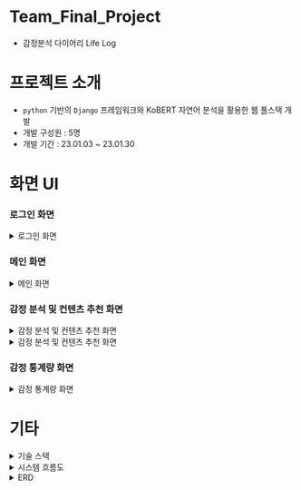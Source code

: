 # Team_Final_Project
- 감정분석 다이어리 Life Log

# 프로젝트 소개
- `python` 기반의 `Django` 프레임워크와 KoBERT 자연어 분석을 활용한 웹 풀스택 개발
- 개발 구성원 : 5명
- 개발 기간 : 23.01.03 ~ 23.01.30

# 화면 UI
### 로그인 화면
<details>
<summary>로그인 화면</summary>
<div markdown="">

![image](https://github.com/user-attachments/assets/726e7230-1cc7-4e56-b865-9823411bd9ec)


</div>
</details>

### 메인 화면
<details>
<summary>메인 화면</summary>
<div markdown="">

![image](https://github.com/user-attachments/assets/2daa5ee9-b68f-45e8-945a-a523b793a07c)


</div>
</details>

### 감정 분석 및 컨텐츠 추천 화면
<details>
<summary>감정 분석 및 컨텐츠 추천 화면</summary>
<div markdown="">

![image](https://github.com/user-attachments/assets/2e2761e7-f18a-489d-be36-bc14aac28d59)


</div>
</details>
<details>
<summary>감정 분석 및 컨텐츠 추천 화면</summary>
<div markdown="">

![image](https://github.com/user-attachments/assets/984c4628-4bab-4f3d-8c44-6fb4c4e3a1ce)


</div>
</details>

### 감정 통계량 화면
<details>
<summary>감정 통계량 화면</summary>
<div markdown="">

![image](https://github.com/user-attachments/assets/526ebb40-d87b-4984-9562-c303ee08221c)


</div>
</details>

# 기타
<details>
<summary>기술 스택</summary>
<div markdown="">

![image](https://github.com/user-attachments/assets/2542ab96-439e-43f8-ac2d-70ddd63b76bb)

</div>
</details>

<details>
<summary>시스템 흐름도</summary>
<div markdown="">

<img width="1412" alt="시스템흐름도" src="https://github.com/user-attachments/assets/81db5cf2-9ca9-40a9-9707-84e89e837383">
</div>
</details>

<details>
<summary>ERD</summary>
<div markdown="">

![image](https://github.com/user-attachments/assets/45ac0654-ed44-4951-8b2a-48fbfd7487aa)


</div>
</details>
